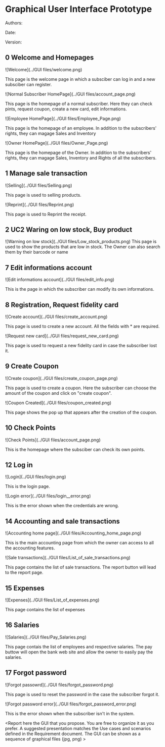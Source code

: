 # Graphical User Interface Prototype  

Authors:

Date:

Version:

## 0 Welcome and Homepages 

![Welcome](../GUI files/welcome.png)

This page is the welcome page in which a subsciber can log in and a new subsciber can register. 

![Normal Subscriber HomePage](../GUI files/account_page.png)

This page is the homepage of a normal subscriber. Here they can check pints, request coupon, create a new card, edit informations.

![Employee HomePage](../GUI files/Employee_Page.png)

This page is the homepage of an employee. In addition to the subscribers' rights, they can magage Sales and Inventory

![Owner HomePage](../GUI files/Owner_Page.png)

This page is the homepage of the Owner. In addition to the subscribers' rights, they can magage Sales, Inventory and Rights of all the subscribers.

## 1 Manage sale transaction

![Selling](../GUI files/Selling.png)

This page is used to selling products.

![Reprint](../GUI files/Reprint.png)

This page is used to Reprint the receipt.

## 2 UC2 Waring on low stock, Buy product

![Warning on low stock](../GUI files/Low_stock_products.png)
This page is used to show the products that are low in stock. The Owner can also search them by their barcode or name

## 7 Edit informations account

![Edit informations account](../GUI files/edit_info.png)

This is the page in which the subscriber can modify its own informations.


## 8 Registration, Request fidelity card

![Create account](../GUI files/create_account.png)

This page is used to create a new account. All the fields with * are required. 

![Request new card](../GUI files/request_new_card.png)

This page is used to request a new fidelity card in case the subscriber lost it.

## 9 Create Coupon

![Create coupon](../GUI files/create_coupon_page.png)

This page is used to create a coupon. Here the subscriber can choose the amount of the coupon and click on "create coupon".

![Coupon Created](../GUI files/coupon_created.png)

This page shows the pop up that appears after the creation of the coupon.

## 10 Check Points

![Check Points](../GUI files/account_page.png)

This is the homepage where the subsciber can check its own points.


## 12 Log in 

![Login](../GUI files/login.png)

This is the login page.

![Login error](../GUI files/login__error.png)

This is the error shown when the credentials are wrong.

## 14 Accounting and sale transactions
![Accounting home page](../GUI files/Accounting_home_page.png)

This is the main accounting page from which the owner can access to all the accounting features.

![Sale transactions](../GUI files/List_of_sale_transactions.png)

This page contains the list of sale transactions. The report button will lead to the report page.

## 15 Expenses
![Expenses](../GUI files/List_of_expenses.png)

This page contains the list of expenses

## 16 Salaries
![Salaries](../GUI files/Pay_Salaries.png)

This page contais the list of employees and respective salaries. The pay buttow will open the bank web site and allow the owner to easily pay the salaries.

## 17 Forgot password

![Forgot passowrd](../GUI files/forgot_password.png)

This page is used to reset the password in the case the subscriber forgot it.

![Forgot password error](../GUI files/forgot_password_error.png)

This is the error shown when the subscriber isn't in the system.

\<Report here the GUI that you propose. You are free to organize it as you prefer. A suggested presentation matches the Use cases and scenarios defined in the Requirement document. The GUI can be shown as a sequence of graphical files (jpg, png)  >

